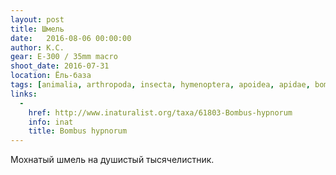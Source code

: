 ```yaml
---
layout: post
title: Шмель
date:   2016-08-06 00:00:00
author: К.С.
gear: E-300 / 35mm macro
shoot_date: 2016-07-31
location: Ёль-база
tags: [animalia, arthropoda, insecta, hymenoptera, apoidea, apidae, bombus, bombus hypnorum]
links:
  -
    href: http://www.inaturalist.org/taxa/61803-Bombus-hypnorum
    info: inat
    title: Bombus hypnorum
---
```


Мохнатый шмель на душистый тысячелистник.
